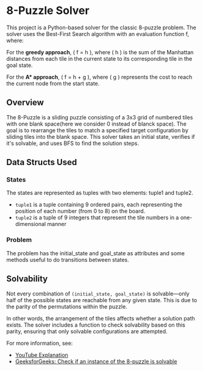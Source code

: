 # 8-Puzzle Solver

This project is a Python-based solver for the classic 8-puzzle problem. The solver uses the Best-First Search algorithm with an evaluation function f, where:

For the **greedy approach**, \( f = h \), where \( h \) is the sum of the Manhattan distances from each tile in the current state to its corresponding tile in the goal state.

For the **A\* approach**, \( f = h + g \), where \( g \) represents the cost to reach the current node from the start state.

## Overview
The 8-Puzzle is a sliding puzzle consisting of a 3x3 grid of numbered tiles with one blank space(here we consider 0 instead of blanck space). The goal is to rearrange the tiles to match a specified target configuration by sliding tiles into the blank space. This solver takes an initial state, verifies if it's solvable, and uses BFS to find the solution steps.

## Data Structs Used 

### States
The states are represented as tuples with two elements: tuple1 and tuple2.
 - `tuple1` is a tuple containing 9 ordered pairs, each representing the position of each number (from 0 to 8) on the board.
 - `tuple2` is a tuple of 9 integers that represent the tile numbers in a one-dimensional manner

### Problem
The problem has the initial_state and goal_state as attributes and some methods useful to do transitions between states.

## Solvability
Not every combination of `(initial_state, goal_state)` is solvable—only half of the possible states are reachable from any given state. This is due to the parity of the permutations within the puzzle. 

In other words, the arrangement of the tiles affects whether a solution path exists. The solver includes a function to check solvability based on this parity, ensuring that only solvable configurations are attempted.

For more information, see:
- [YouTube Explanation](https://www.youtube.com/watch?v=YI1WqYKHi78&t=1021s)
- [GeeksforGeeks: Check if an instance of the 8-puzzle is solvable](https://www.geeksforgeeks.org/check-instance-8-puzzle-solvable/)

